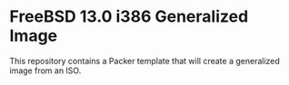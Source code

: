 # FreeBSD 13.0 i386 Generalized Image

This repository contains a Packer template that will create a generalized image from an ISO.
